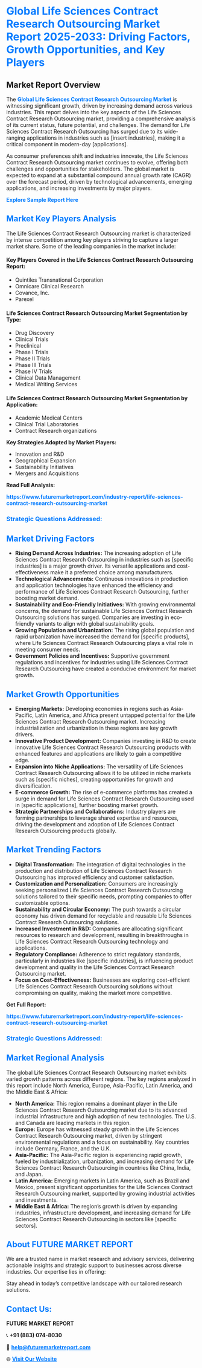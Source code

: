 <h1 style="color: #007BFF;">Global Life Sciences Contract Research Outsourcing Market Report 2025-2033: Driving Factors, Growth Opportunities, and Key Players</h1>

<section id="overview">
<h2>Market Report Overview</h2>
<p>The <a href="https://www.futuremarketreport.com/industry-report/life-sciences-contract-research-outsourcing-market" style="color: #007BFF; text-decoration: none;"><strong>Global Life Sciences Contract Research Outsourcing Market</strong></a> is witnessing significant growth, driven by increasing demand across various industries. This report delves into the key aspects of the Life Sciences Contract Research Outsourcing market, providing a comprehensive analysis of its current status, future potential, and challenges. The demand for Life Sciences Contract Research Outsourcing has surged due to its wide-ranging applications in industries such as [insert industries], making it a critical component in modern-day [applications].</p>
<p>As consumer preferences shift and industries innovate, the Life Sciences Contract Research Outsourcing market continues to evolve, offering both challenges and opportunities for stakeholders. The global market is expected to expand at a substantial compound annual growth rate (CAGR) over the forecast period, driven by technological advancements, emerging applications, and increasing investments by major players.</p>
</section>

<section id="overview">
<p><a href="https://www.futuremarketreport.com/request-sample/reportId=78351" style="color: #007BFF; text-decoration: none;"><strong>Explore Sample Report Here</strong></a></p>
</section>

<section id="key-players">
<h2 style="color: #007BFF;">Market Key Players Analysis</h2>
<p>The Life Sciences Contract Research Outsourcing market is characterized by intense competition among key players striving to capture a larger market share. Some of the leading companies in the market include:</p>
<h4>Key Players Covered in the Life Sciences Contract Research Outsourcing Report:</h4>
<ul><li>Quintiles Transnational Corporation</li><li>Omnicare Clinical Research</li><li>Covance, Inc.</li><li>Parexel</li></ul>
<h4>Life Sciences Contract Research Outsourcing Market Segmentation by Type:</h4>
<ul><li>Drug Discovery</li><li>Clinical Trials</li><li>Preclinical</li><li>Phase I Trials</li><li>Phase II Trials</li><li>Phase III Trials</li><li>Phase IV Trials</li><li>Clinical Data Management</li><li>Medical Writing Services</li></ul>

<h4>Life Sciences Contract Research Outsourcing Market Segmentation by Application:</h4>
<ul><li>Academic Medical Centers</li><li>Clinical Trial Laboratories</li><li>Contract Research organizations</li></ul>
<p><strong>Key Strategies Adopted by Market Players:</strong></p>
<ul>
<li>Innovation and R&D</li>
<li>Geographical Expansion</li>
<li>Sustainability Initiatives</li>
<li>Mergers and Acquisitions</li>
</ul>
</section>

<section>
<p><strong>Read Full Analysis: </strong></p><a href="https://www.futuremarketreport.com/industry-report/life-sciences-contract-research-outsourcing-market" style="color: #007BFF; text-decoration: none;"><strong>https://www.futuremarketreport.com/industry-report/life-sciences-contract-research-outsourcing-market</strong></a>
<h3 style="color: #007BFF;">Strategic Questions Addressed:</h3>
</section>

<section id="driving-factors">
<h2 style="color: #007BFF;">Market Driving Factors</h2>
<ul>
<li><strong>Rising Demand Across Industries:</strong> The increasing adoption of Life Sciences Contract Research Outsourcing in industries such as [specific industries] is a major growth driver. Its versatile applications and cost-effectiveness make it a preferred choice among manufacturers.</li>
<li><strong>Technological Advancements:</strong> Continuous innovations in production and application technologies have enhanced the efficiency and performance of Life Sciences Contract Research Outsourcing, further boosting market demand.</li>
<li><strong>Sustainability and Eco-Friendly Initiatives:</strong> With growing environmental concerns, the demand for sustainable Life Sciences Contract Research Outsourcing solutions has surged. Companies are investing in eco-friendly variants to align with global sustainability goals.</li>
<li><strong>Growing Population and Urbanization:</strong> The rising global population and rapid urbanization have increased the demand for [specific products], where Life Sciences Contract Research Outsourcing plays a vital role in meeting consumer needs.</li>
<li><strong>Government Policies and Incentives:</strong> Supportive government regulations and incentives for industries using Life Sciences Contract Research Outsourcing have created a conducive environment for market growth.</li>
</ul>
</section>

<section id="growth-opportunities">
<h2 style="color: #007BFF;">Market Growth Opportunities</h2>
<ul>
<li><strong>Emerging Markets:</strong> Developing economies in regions such as Asia-Pacific, Latin America, and Africa present untapped potential for the Life Sciences Contract Research Outsourcing market. Increasing industrialization and urbanization in these regions are key growth drivers.</li>
<li><strong>Innovative Product Development:</strong> Companies investing in R&D to create innovative Life Sciences Contract Research Outsourcing products with enhanced features and applications are likely to gain a competitive edge.</li>
<li><strong>Expansion into Niche Applications:</strong> The versatility of Life Sciences Contract Research Outsourcing allows it to be utilized in niche markets such as [specific niches], creating opportunities for growth and diversification.</li>
<li><strong>E-commerce Growth:</strong> The rise of e-commerce platforms has created a surge in demand for Life Sciences Contract Research Outsourcing used in [specific applications], further boosting market growth.</li>
<li><strong>Strategic Partnerships and Collaborations:</strong> Industry players are forming partnerships to leverage shared expertise and resources, driving the development and adoption of Life Sciences Contract Research Outsourcing products globally.</li>
</ul>
</section>

<section id="trending-factors">
<h2 style="color: #007BFF;">Market Trending Factors</h2>
<ul>
<li><strong>Digital Transformation:</strong> The integration of digital technologies in the production and distribution of Life Sciences Contract Research Outsourcing has improved efficiency and customer satisfaction.</li>
<li><strong>Customization and Personalization:</strong> Consumers are increasingly seeking personalized Life Sciences Contract Research Outsourcing solutions tailored to their specific needs, prompting companies to offer customizable options.</li>
<li><strong>Sustainability and Circular Economy:</strong> The push towards a circular economy has driven demand for recyclable and reusable Life Sciences Contract Research Outsourcing solutions.</li>
<li><strong>Increased Investment in R&D:</strong> Companies are allocating significant resources to research and development, resulting in breakthroughs in Life Sciences Contract Research Outsourcing technology and applications.</li>
<li><strong>Regulatory Compliance:</strong> Adherence to strict regulatory standards, particularly in industries like [specific industries], is influencing product development and quality in the Life Sciences Contract Research Outsourcing market.</li>
<li><strong>Focus on Cost-Effectiveness:</strong> Businesses are exploring cost-efficient Life Sciences Contract Research Outsourcing solutions without compromising on quality, making the market more competitive.</li>
</ul>
</section>

<section>
<p><strong>Get Full Report: </strong></p><a href="https://www.futuremarketreport.com/industry-report/life-sciences-contract-research-outsourcing-market" style="color: #007BFF; text-decoration: none;"><strong>https://www.futuremarketreport.com/industry-report/life-sciences-contract-research-outsourcing-market</strong></a>
<h3 style="color: #007BFF;">Strategic Questions Addressed:</h3>
</section>


<section id="regional-analysis">
<h2 style="color: #007BFF;">Market Regional Analysis</h2>
<p>The global Life Sciences Contract Research Outsourcing market exhibits varied growth patterns across different regions. The key regions analyzed in this report include North America, Europe, Asia-Pacific, Latin America, and the Middle East & Africa:</p>
<ul>
<li><strong>North America:</strong> This region remains a dominant player in the Life Sciences Contract Research Outsourcing market due to its advanced industrial infrastructure and high adoption of new technologies. The U.S. and Canada are leading markets in this region.</li>
<li><strong>Europe:</strong> Europe has witnessed steady growth in the Life Sciences Contract Research Outsourcing market, driven by stringent environmental regulations and a focus on sustainability. Key countries include Germany, France, and the U.K.</li>
<li><strong>Asia-Pacific:</strong> The Asia-Pacific region is experiencing rapid growth, fueled by industrialization, urbanization, and increasing demand for Life Sciences Contract Research Outsourcing in countries like China, India, and Japan.</li>
<li><strong>Latin America:</strong> Emerging markets in Latin America, such as Brazil and Mexico, present significant opportunities for the Life Sciences Contract Research Outsourcing market, supported by growing industrial activities and investments.</li>
<li><strong>Middle East & Africa:</strong> The region’s growth is driven by expanding industries, infrastructure development, and increasing demand for Life Sciences Contract Research Outsourcing in sectors like [specific sectors].</li>
</ul>
</section>

<footer>
<h2 style="color: #007BFF;">About FUTURE MARKET REPORT</h2>
<p>We are a trusted name in market research and advisory services, delivering actionable insights and strategic support to businesses across diverse industries. Our expertise lies in offering:</p>

<p>Stay ahead in today’s competitive landscape with our tailored research solutions.</p>

<h2 style="color: #007BFF;">Contact Us:</h2>
<p><strong>FUTURE MARKET REPORT</strong></p>
<p>📞 <strong>+91 (883) 074-8030</strong></p>
<p>📧 <strong><a href="mailto:help@futuremarketreport.com" style="color: #007BFF;">help@futuremarketreport.com</a></strong></p>
<p>🌐 <strong><a href="https://www.futuremarketreport.com/" style="color: #007BFF;">Visit Our Website</a></strong></p>
</footer>